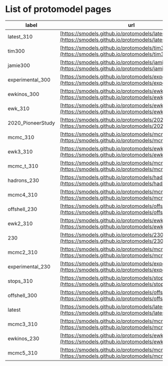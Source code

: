 # List of protomodel pages

|     **label**     |     **url**     |
|-------------------|-----------------|
| latest_310 | [https://smodels.github.io/protomodels/latest_310](https://smodels.github.io/protomodels/latest_310) |
| tim300 | [https://smodels.github.io/protomodels/tim300](https://smodels.github.io/protomodels/tim300) |
| jamie300 | [https://smodels.github.io/protomodels/jamie300](https://smodels.github.io/protomodels/jamie300) |
| experimental_300 | [https://smodels.github.io/protomodels/experimental_300](https://smodels.github.io/protomodels/experimental_300) |
| ewkinos_300 | [https://smodels.github.io/protomodels/ewkinos_300](https://smodels.github.io/protomodels/ewkinos_300) |
| ewk_310 | [https://smodels.github.io/protomodels/ewk_310](https://smodels.github.io/protomodels/ewk_310) |
| 2020_PioneerStudy | [https://smodels.github.io/protomodels/2020_PioneerStudy](https://smodels.github.io/protomodels/2020_PioneerStudy) |
| mcmc_310 | [https://smodels.github.io/protomodels/mcmc_310](https://smodels.github.io/protomodels/mcmc_310) |
| ewk3_310 | [https://smodels.github.io/protomodels/ewk3_310](https://smodels.github.io/protomodels/ewk3_310) |
| mcmc_t_310 | [https://smodels.github.io/protomodels/mcmc_t_310](https://smodels.github.io/protomodels/mcmc_t_310) |
| hadrons_230 | [https://smodels.github.io/protomodels/hadrons_230](https://smodels.github.io/protomodels/hadrons_230) |
| mcmc4_310 | [https://smodels.github.io/protomodels/mcmc4_310](https://smodels.github.io/protomodels/mcmc4_310) |
| offshell_230 | [https://smodels.github.io/protomodels/offshell_230](https://smodels.github.io/protomodels/offshell_230) |
| ewk2_310 | [https://smodels.github.io/protomodels/ewk2_310](https://smodels.github.io/protomodels/ewk2_310) |
| 230 | [https://smodels.github.io/protomodels/230](https://smodels.github.io/protomodels/230) |
| mcmc2_310 | [https://smodels.github.io/protomodels/mcmc2_310](https://smodels.github.io/protomodels/mcmc2_310) |
| experimental_230 | [https://smodels.github.io/protomodels/experimental_230](https://smodels.github.io/protomodels/experimental_230) |
| stops_310 | [https://smodels.github.io/protomodels/stops_310](https://smodels.github.io/protomodels/stops_310) |
| offshell_300 | [https://smodels.github.io/protomodels/offshell_300](https://smodels.github.io/protomodels/offshell_300) |
| latest | [https://smodels.github.io/protomodels/latest](https://smodels.github.io/protomodels/latest) |
| mcmc3_310 | [https://smodels.github.io/protomodels/mcmc3_310](https://smodels.github.io/protomodels/mcmc3_310) |
| ewkinos_230 | [https://smodels.github.io/protomodels/ewkinos_230](https://smodels.github.io/protomodels/ewkinos_230) |
| mcmc5_310 | [https://smodels.github.io/protomodels/mcmc5_310](https://smodels.github.io/protomodels/mcmc5_310) |
